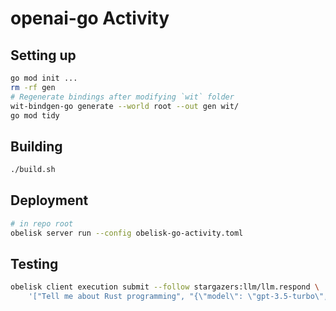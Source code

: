 # openai-go Activity

## Setting up
```sh
go mod init ...
rm -rf gen
# Regenerate bindings after modifying `wit` folder
wit-bindgen-go generate --world root --out gen wit/
go mod tidy
```

## Building
```sh
./build.sh
```

## Deployment
```sh
# in repo root
obelisk server run --config obelisk-go-activity.toml
```

## Testing
```sh
obelisk client execution submit --follow stargazers:llm/llm.respond \
    '["Tell me about Rust programming", "{\"model\": \"gpt-3.5-turbo\", \"max_tokens\": 50}"]'
```
